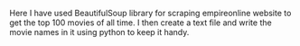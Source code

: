 Here I have used BeautifulSoup library for scraping empireonline website to get the top 100 movies of all time. I then create a text file and write the movie names in it using python to keep it handy.

